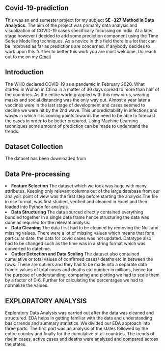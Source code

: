 <h2>Covid-19-prediction</h2>
<div>
  <p>This was an end semester project for my subject <b>SE -327 Method in Data Analytics.</b> The aim of the project was primarily data analysis and visualization of COVID-19 cases specifically focussing on India. At a later stage however i decided to add some prediction component using the Time Series Modelling techniques. As a novice in this field there is a lot that can be improved as far as predictions are concerned. If anybody decides to work upon this further to better this work you are most welcome. Do reach out to me on my
  <a href="mailto:fighterengineer31@gmail.com" target = "_blank">Gmail</a></p>
</div>

## Introduction
The WHO declared COVID-19 as a pandemic in February 2020. What started in Wuhan in China in a matter of 30 days spread to more than half of the countries. As the entire world
grappled with this new virus, wearing masks and social distancing was the only way out. Almost a year later a vaccines were in the last stage of development and cases seemed to decline we were hit by the 2nd wave. This unpredictability in infections and waves in which it is coming points towards the need to be able to forecast the cases
in order to be better prepared. Using Machine Learning techniques some amount of prediction can be made to understand the trends.

## Dataset Collection
The dataset has been downloaded from 

## Data Pre-processing
<div>
  <li><b>Feature Selection</b> The dataset which we took was huge with many attributes. Keeping only relevant columns out of the large database from our analysis point of view was the first step before starting the analysis.The file in csv format, was first studied, verified and cleaned in Excel and then loaded into Python for analysis.</li>
  <li><b>Data Structuring</b> The data sourced directly contained everything bundled together in a single data frame hence structuring the data was done as required for the relevant analysis.</li>
  <li><b>Data Cleaning</b> The data first had to be cleaned by removing the Null and missing values. There were a lot of missing values which means that for a particular date, the data for covid cases was not updated. Datatype also had to be changed such as the time was in a string format which was converted to datetime.</li>
  <li><b>Outlier Detection and Data Scaling</b> The dataset also contained cumulative or total values of confirmed cases/ deaths etc in between the rows. These are outliers and they had to be made into a separate data frame. values of total cases and deaths etc number in millions, hence for the purpose of understanding, comparing and plotting we had to scale them by a factor of E-6. Further for calculating the percentages we had to normalize the values.</li>
</div>

## EXPLORATORY ANALYSIS
Exploratory Data Analysis was carried out after the data was cleaned and structured. EDA helps in getting familiar with the data and understanding basic trends and summary
statistics. We divided our EDA approach into three parts. The first part was an analysis of the states followed by the entire country and finally for the cumulative of all countries. The trends of rise in cases, active cases and deaths were analyzed and compared across the states.
